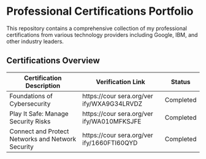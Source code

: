 # Professional Certifications Portfolio

This repository contains a comprehensive collection of my professional certifications from various technology providers including Google, IBM, and other industry leaders.

## Certifications Overview

| Certification Description | Verification Link | Status |
|---------------------------|-------------------|---------|
| Foundations of Cybersecurity | https://cour sera.org/ver ify/WXA9G34LRVDZ | Completed |
| Play It Safe: Manage Security Risks | https://cour sera.org/ver ify/WA010MFKSJFE | Completed |
| Connect and Protect Networks and Network Security | https://cour sera.org/ver ify/1660FTI60QYD | Completed |

